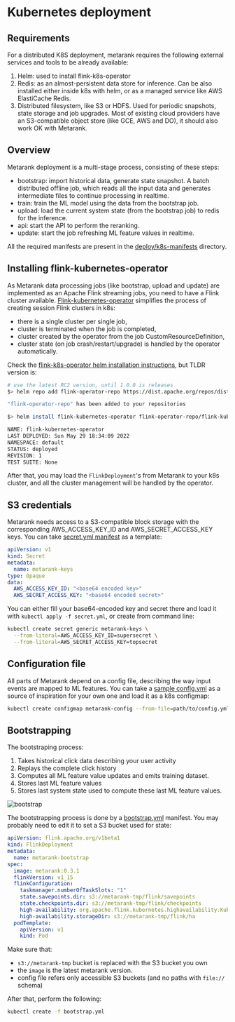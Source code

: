 # Kubernetes deployment

## Requirements

For a distributed K8S deployment, metarank requires the following external services and tools to be already available:
1. Helm: used to install flink-k8s-operator
2. Redis: as an almost-persistent data store for inference. Can be also installed either inside k8s with helm, or as a
managed service like AWS ElastiCache Redis.
3. Distributed filesystem, like S3 or HDFS. Used for periodic snapshots, state storage and job upgrades. Most of existing
cloud providers have an S3-compatible object store (like GCE, AWS and DO), it should also work OK with Metarank.

## Overview

Metarank deployment is a multi-stage process, consisting of these steps:
* bootstrap: import historical data, generate state snapshot. A batch distributed offline job, which reads all the input
data and generates intermediate files to continue processing in realtime.
* train: train the ML model using the data from the bootstrap job.
* upload: load the current system state (from the bootstrap job) to redis for the inference.
* api: start the API to perform the reranking.
* update: start the job refreshing ML feature values in realtime.

All the required manifests are present in the [deploy/k8s-manifests](../../deploy/k8s-manifests) directory.

## Installing flink-kubernetes-operator

As Metarank data processing jobs (like bootstrap, upload and update) are implemented as an Apache
Flink streaming jobs, you need to have a Flink cluster available. [Flink-kubernetes-operator](https://nightlies.apache.org/flink/flink-kubernetes-operator-docs-main/docs/concepts/overview/) simplifies
the process of creating session Flink clusters in k8s:
* there is a single cluster per single job,
* cluster is terminated when the job is completed,
* cluster created by the operator from the job CustomResourceDefinition,
* cluster state (on job crash/restart/upgrade) is handled by the operator automatically.

Check the [flink-k8s-operator helm installation instructions](https://nightlies.apache.org/flink/flink-kubernetes-operator-docs-main/docs/operations/helm/), 
but TLDR version is:
```bash
# use the latest RC2 version, until 1.0.0 is releases
$> helm repo add flink-operator-repo https://dist.apache.org/repos/dist/dev/flink/flink-kubernetes-operator-1.0.0-rc2/

"flink-operator-repo" has been added to your repositories

$> helm install flink-kubernetes-operator flink-operator-repo/flink-kubernetes-operator

NAME: flink-kubernetes-operator
LAST DEPLOYED: Sun May 29 18:34:09 2022
NAMESPACE: default
STATUS: deployed
REVISION: 1
TEST SUITE: None
```

After that, you may load the `FlinkDeployment`'s from Metarank to your k8s cluster, and all the cluster
management will be handled by the operator.

## S3 credentials

Metarank needs access to a S3-compatible block storage with the corresponding AWS_ACCESS_KEY_ID and AWS_SECRET_ACCESS_KEY
keys. You can take [secret.yml manifest](../../deploy/k8s-manifests/secret.yaml) as a template:
```yaml
apiVersion: v1
kind: Secret
metadata:
  name: metarank-keys
type: Opaque
data:
  AWS_ACCESS_KEY_ID: "<base64 encoded key>"
  AWS_SECRET_ACCESS_KEY: "<base64 encoded secret>"
```
You can either fill your base64-encoded key and secret there and load it with `kubectl apply -f secret.yml`, or create 
from command line:
```bash
kubectl create secret generic metarank-keys \
  --from-literal=AWS_ACCESS_KEY_ID=supersecret \
  --from-literal=AWS_SECRET_ACCESS_KEY=topsecret
```

## Configuration file

All parts of Metarank depend on a config file, describing the way input events are mapped to ML features. You can
take a [sample config.yml](../sample-config.yml) as a source of inspiration for your own one and load it as a k8s
configmap:
```bash
kubectl create configmap metarank-config --from-file=path/to/config.yml
```

## Bootstrapping

The bootstraping process:
1. Takes historical click data describing your user activity
2. Replays the complete click history
3. Computes all ML feature value updates and emits training dataset.
4. Stores last ML feature values
5. Stores last system state used to compute these last ML feature values.

![bootstrap](../img/bootstrap.png)

The bootstrapping process is done by a [bootstrap.yml](../../deploy/k8s-manifests/bootstrap.yml) manifest. You may probably
need to edit it to set a S3 bucket used for state:
```yaml
apiVersion: flink.apache.org/v1beta1
kind: FlinkDeployment
metadata:
  name: metarank-bootstrap
spec:
  image: metarank:0.3.1
  flinkVersion: v1_15
  flinkConfiguration:
    taskmanager.numberOfTaskSlots: "1"
    state.savepoints.dir: s3://metarank-tmp/flink/savepoints
    state.checkpoints.dir: s3://metarank-tmp/flink/checkpoints
    high-availability: org.apache.flink.kubernetes.highavailability.KubernetesHaServicesFactory
    high-availability.storageDir: s3://metarank-tmp/flink/ha
  podTemplate:
    apiVersion: v1
    kind: Pod
```

Make sure that:
* `s3://metarank-tmp` bucket is replaced with the S3 bucket you own
* the `image` is the latest metarank version.
* config file refers only accessible S3 buckets (and no paths with `file://` schema) 

After that, perform the following:
```bash
kubectl create -f bootstrap.yml
```